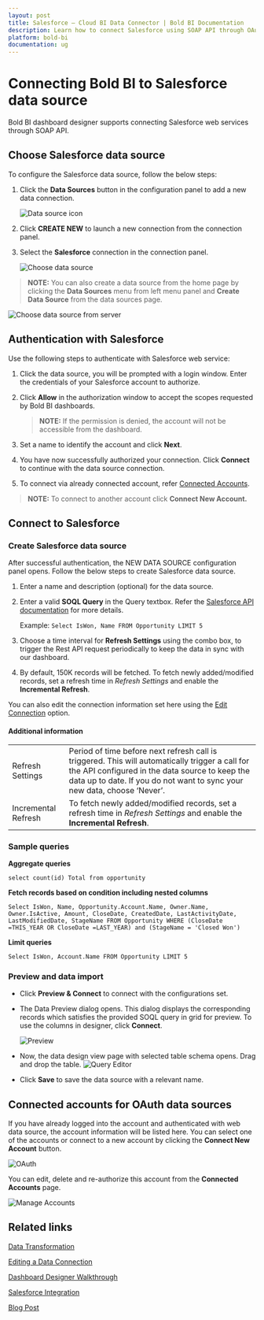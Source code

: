 ```yaml
---
layout: post
title: Salesforce – Cloud BI Data Connector | Bold BI Documentation
description: Learn how to connect Salesforce using SOAP API through OAuth-based authentication with Bold BI Cloud.
platform: bold-bi
documentation: ug
---
```


# Connecting Bold BI to Salesforce data source
Bold BI dashboard designer supports connecting Salesforce web services through SOAP API. 

## Choose Salesforce data source
To configure the Salesforce data source, follow the below steps:
1. Click the **Data Sources** button in the configuration panel to add a new data connection.

   ![Data source icon](/static/assets/cloud/working-with-datasource/data-connectors/images/common/DataSourcesIcon.png)

2. Click **CREATE NEW** to launch a new connection from the connection panel.
3. Select the **Salesforce** connection in the connection panel.

   ![Choose data source](/static/assets/cloud/working-with-datasource/data-connectors/images/Salesforce/ChooseDS.png)

> **NOTE:**  You can also create a data source from the home page by clicking the **Data Sources** menu from left menu panel and **Create Data Source** from the data sources page.

   ![Choose data source from server](/static/assets/cloud/working-with-datasource/data-connectors/images/Salesforce/ChooseDS_Server.png)

## Authentication with Salesforce
Use the following steps to authenticate with Salesforce web service:

1. Click the data source, you will be prompted with a login window. Enter the credentials of your Salesforce account to authorize.
2. Click **Allow** in the authorization window to accept the scopes requested by Bold BI dashboards.

   > **NOTE:**  If the permission is denied, the account will not be accessible from the dashboard.

3. Set a name to identify the account and click **Next**. 
4. You have now successfully authorized your connection. Click **Connect** to continue with the data source connection.
5. To connect via already connected account, refer [Connected Accounts](/cloud-bi/working-with-data-source/data-connectors/salesforce/#connected-accounts-for-oauth-data-sources).

> **NOTE:**  To connect to another account click **Connect New Account.**


## Connect to Salesforce
### Create Salesforce data source
After successful authentication, the NEW DATA SOURCE configuration panel opens. Follow the below steps to create Salesforce data source.
1. Enter a name and description (optional) for the data source.
2. Enter a valid **SOQL Query** in the Query textbox. Refer the [Salesforce API documentation](https://developer.salesforce.com/docs/atlas.en-us.soql_sosl.meta/soql_sosl/sforce_api_calls_soql_sosl_intro.htm) for more details.

    Example: `Select IsWon, Name FROM Opportunity LIMIT 5`

3. Choose a time interval for **Refresh Settings** using the combo box, to trigger the Rest API request periodically to keep the data in sync with our dashboard.
4. By default, 150K records will be fetched. To fetch newly added/modified records, set a refresh time in *Refresh Settings* and enable the **Incremental Refresh**.

You can also edit the connection information set here using the [Edit Connection](/cloud-bi/working-with-data-source/editing-a-data-connection/) option.

#### Additional information
<table width="600">
<tr>
<td>
Refresh Settings
</td>
<td>
Period of time before next refresh call is triggered. This will automatically trigger a call for the API configured in the data source to keep the data up to date. If you do not want to sync your new data, choose ‘Never’.
</td>
</tr>
<tr>
<td>
Incremental Refresh
</td>
<td>
To fetch newly added/modified records, set a refresh time in <i>Refresh Settings</i> and enable the <b>Incremental Refresh</b>.
</td>
</tr>
</table>

### Sample queries

**Aggregate queries**

`select count(id) Total from opportunity`

**Fetch records based on condition including nested columns**

`Select IsWon, Name, Opportunity.Account.Name, Owner.Name, Owner.IsActive, Amount, CloseDate, CreatedDate, LastActivityDate, LastModifiedDate, StageName FROM Opportunity WHERE (CloseDate =THIS_YEAR OR CloseDate =LAST_YEAR) and (StageName = 'Closed Won')`

**Limit queries**

`Select IsWon, Account.Name FROM Opportunity LIMIT 5`

### Preview and data import
* Click **Preview & Connect** to connect with the configurations set.
* The Data Preview dialog opens. This dialog displays the corresponding records which satisfies the provided SOQL query in grid for preview. To use the columns in designer, click **Connect**.

   ![Preview](/static/assets/cloud/working-with-datasource/data-connectors/images/Salesforce/Preview.png)

* Now, the data design view page with selected table schema opens. Drag and drop the table.
   ![Query Editor](/static/assets/cloud/working-with-datasource/data-connectors/images/Salesforce/QueryEditor.png)

* Click **Save** to save the data source with a relevant name.

## Connected accounts for OAuth data sources
If you have already logged into the account and authenticated with web data source, the account information will be listed here. You can select one of the accounts or connect to a new account by clicking the **Connect New Account** button.

   ![OAuth](/static/assets/cloud/working-with-datasource/data-connectors/images/Salesforce/OAuthDS.png)

You can edit, delete and re-authorize this account from the **Connected Accounts** page.

   ![Manage Accounts](/static/assets/cloud/working-with-datasource/data-connectors/images/Salesforce/ManageDS.png)

## Related links
[Data Transformation](/cloud-bi/working-with-data-source/transforming-data/joining-table/)

[Editing a Data Connection](/cloud-bi/working-with-data-source/editing-a-data-connection/)   

[Dashboard Designer Walkthrough](/cloud-bi/getting-started/quick-start/)

[Salesforce Integration](https://www.boldbi.com/integrations/salesforce?utm_source=syncfusion&utm_medium=documentation&utm_campaign=boldbisalesforceintegration)

[Blog Post](https://www.boldbi.com/blog/measuring-email-campaign-performance-with-mailchimp-and-salesforce-crm-data-using-bold-bi)